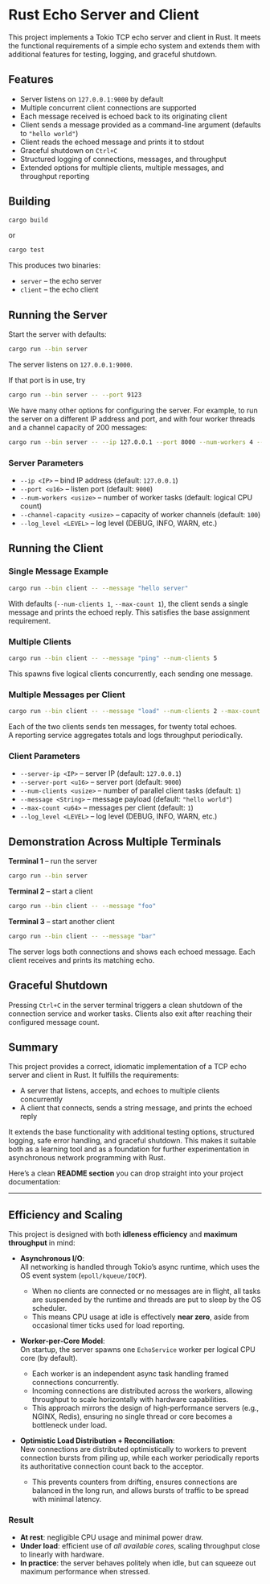 # Rust Echo Server and Client

This project implements a Tokio TCP echo server and client in Rust. It meets the functional requirements of a simple echo system and extends them with additional features for testing, logging, and graceful shutdown.

## Features

- Server listens on `127.0.0.1:9000` by default
- Multiple concurrent client connections are supported
- Each message received is echoed back to its originating client
- Client sends a message provided as a command-line argument (defaults to `"hello world"`)
- Client reads the echoed message and prints it to stdout
- Graceful shutdown on `Ctrl+C`
- Structured logging of connections, messages, and throughput
- Extended options for multiple clients, multiple messages, and throughput reporting

## Building

```bash
cargo build
```
or
```bash
cargo test
```

This produces two binaries:

- `server` – the echo server
- `client` – the echo client

## Running the Server

Start the server with defaults:

```bash
cargo run --bin server
```
The server listens on `127.0.0.1:9000`.

If that port is in use, try
```bash
cargo run --bin server -- --port 9123
```

We have many other options for configuring the server. For example, to run the server on a different IP address and port, and with four worker threads and a channel capacity of 200 messages:
```bash
cargo run --bin server -- --ip 127.0.0.1 --port 8000 --num-workers 4 --channel-capacity 200
```

### Server Parameters

- `--ip <IP>` – bind IP address (default: `127.0.0.1`)
- `--port <u16>` – listen port (default: `9000`)
- `--num-workers <usize>` – number of worker tasks (default: logical CPU count)
- `--channel-capacity <usize>` – capacity of worker channels (default: `100`)
- `--log_level <LEVEL>` – log level (DEBUG, INFO, WARN, etc.)

## Running the Client

### Single Message Example

```bash
cargo run --bin client -- --message "hello server"
```

With defaults (`--num-clients 1`, `--max-count 1`), the client sends a single message and prints the echoed reply. This satisfies the base assignment requirement.

### Multiple Clients

```bash
cargo run --bin client -- --message "ping" --num-clients 5
```

This spawns five logical clients concurrently, each sending one message.

### Multiple Messages per Client

```bash
cargo run --bin client -- --message "load" --num-clients 2 --max-count 10
```

Each of the two clients sends ten messages, for twenty total echoes.  
A reporting service aggregates totals and logs throughput periodically.

### Client Parameters

- `--server-ip <IP>` – server IP (default: `127.0.0.1`)
- `--server-port <u16>` – server port (default: `9000`)
- `--num-clients <usize>` – number of parallel client tasks (default: `1`)
- `--message <String>` – message payload (default: `"hello world"`)
- `--max-count <u64>` – messages per client (default: `1`)
- `--log_level <LEVEL>` – log level (DEBUG, INFO, WARN, etc.)

## Demonstration Across Multiple Terminals

**Terminal 1** – run the server

```bash
cargo run --bin server
```

**Terminal 2** – start a client

```bash
cargo run --bin client -- --message "foo"
```

**Terminal 3** – start another client

```bash
cargo run --bin client -- --message "bar"
```

The server logs both connections and shows each echoed message. Each client receives and prints its matching echo.

## Graceful Shutdown

Pressing `Ctrl+C` in the server terminal triggers a clean shutdown of the connection service and worker tasks. Clients also exit after reaching their configured message count.

## Summary

This project provides a correct, idiomatic implementation of a TCP echo server and client in Rust. It fulfills the requirements:

- A server that listens, accepts, and echoes to multiple clients concurrently
- A client that connects, sends a string message, and prints the echoed reply

It extends the base functionality with additional testing options, structured logging, safe error handling, and graceful shutdown. This makes it suitable both as a learning tool and as a foundation for further experimentation in asynchronous network programming with Rust.

Here’s a clean **README section** you can drop straight into your project documentation:

---

## Efficiency and Scaling

This project is designed with both **idleness efficiency** and **maximum throughput** in mind:

- **Asynchronous I/O**:  
  All networking is handled through Tokio’s async runtime, which uses the OS event system (`epoll/kqueue/IOCP`).
    - When no clients are connected or no messages are in flight, all tasks are suspended by the runtime and threads are put to sleep by the OS scheduler.
    - This means CPU usage at idle is effectively **near zero**, aside from occasional timer ticks used for load reporting.

- **Worker‑per‑Core Model**:  
  On startup, the server spawns one `EchoService` worker per logical CPU core (by default).
    - Each worker is an independent async task handling framed connections concurrently.
    - Incoming connections are distributed across the workers, allowing throughput to scale horizontally with hardware capabilities.
    - This approach mirrors the design of high‑performance servers (e.g., NGINX, Redis), ensuring no single thread or core becomes a bottleneck under load.

- **Optimistic Load Distribution + Reconciliation**:  
  New connections are distributed optimistically to workers to prevent connection bursts from piling up, while each worker periodically reports its authoritative connection count back to the acceptor.
    - This prevents counters from drifting, ensures connections are balanced in the long run, and allows bursts of traffic to be spread with minimal latency.

### Result

- **At rest**: negligible CPU usage and minimal power draw.
- **Under load**: efficient use of *all available cores*, scaling throughput close to linearly with hardware.
- **In practice**: the server behaves politely when idle, but can squeeze out maximum performance when stressed.
